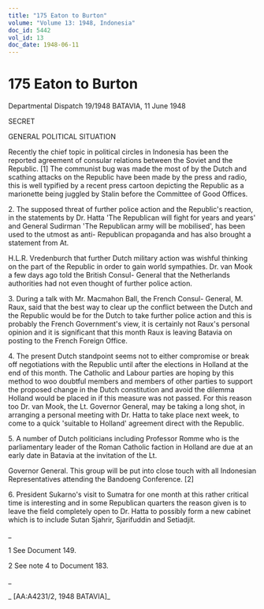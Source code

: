 ```yaml
---
title: "175 Eaton to Burton"
volume: "Volume 13: 1948, Indonesia"
doc_id: 5442
vol_id: 13
doc_date: 1948-06-11
---
```


# 175 Eaton to Burton

Departmental Dispatch 19/1948 BATAVIA, 11 June 1948

SECRET

GENERAL POLITICAL SITUATION

Recently the chief topic in political circles in Indonesia has been the reported agreement of consular relations between the Soviet and the Republic. [1] The communist bug was made the most of by the Dutch and scathing attacks on the Republic have been made by the press and radio, this is well typified by a recent press cartoon depicting the Republic as a marionette being juggled by Stalin before the Committee of Good Offices.

2\. The supposed threat of further police action and the Republic's reaction, in the statements by Dr. Hatta 'The Republican will fight for years and years' and General Sudirman 'The Republican army will be mobilised', has been used to the utmost as anti- Republican propaganda and has also brought a statement from At.

H.L.R. Vredenburch that further Dutch military action was wishful thinking on the part of the Republic in order to gain world sympathies. Dr. van Mook a few days ago told the British Consul- General that the Netherlands authorities had not even thought of further police action.

3\. During a talk with Mr. Macmahon Ball, the French Consul- General, M. Raux, said that the best way to clear up the conflict between the Dutch and the Republic would be for the Dutch to take further police action and this is probably the French Government's view, it is certainly not Raux's personal opinion and it is significant that this month Raux is leaving Batavia on posting to the French Foreign Office.

4\. The present Dutch standpoint seems not to either compromise or break off negotiations with the Republic until after the elections in Holland at the end of this month. The Catholic and Labour parties are hoping by this method to woo doubtful members and members of other parties to support the proposed change in the Dutch constitution and avoid the dilemma Holland would be placed in if this measure was not passed. For this reason too Dr. van Mook, the Lt. Governor General, may be taking a long shot, in arranging a personal meeting with Dr. Hatta to take place next week, to come to a quick 'suitable to Holland' agreement direct with the Republic.

5\. A number of Dutch politicians including Professor Romme who is the parliamentary leader of the Roman Catholic faction in Holland are due at an early date in Batavia at the invitation of the Lt.

Governor General. This group will be put into close touch with all Indonesian Representatives attending the Bandoeng Conference. [2]

6\. President Sukarno's visit to Sumatra for one month at this rather critical time is interesting and in some Republican quarters the reason given is to leave the field completely open to Dr. Hatta to possibly form a new cabinet which is to include Sutan Sjahrir, Sjarifuddin and Setiadjit.

_

1 See Document 149.

2 See note 4 to Document 183.

_

_ [AA:A4231/2, 1948 BATAVIA]_
